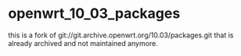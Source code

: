 # openwrt_10_03_packages
this is a fork of git://git.archive.openwrt.org/10.03/packages.git that is already archived and not maintained anymore.


